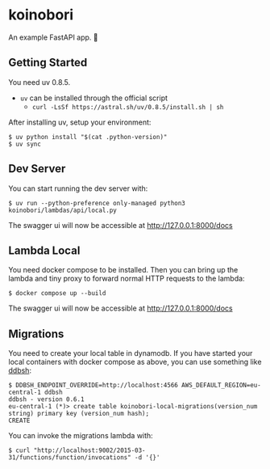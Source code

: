 # koinobori

An example FastAPI app. 🎏

## Getting Started

You need uv 0.8.5.

- `uv` can be installed through the official script
  - `curl -LsSf https://astral.sh/uv/0.8.5/install.sh | sh`

After installing uv, setup your environment:

    $ uv python install "$(cat .python-version)"
    $ uv sync

## Dev Server

You can start running the dev server with:

    $ uv run --python-preference only-managed python3 koinobori/lambdas/api/local.py

The swagger ui will now be accessible at http://127.0.0.1:8000/docs


## Lambda Local

You need docker compose to be installed. Then you can bring up the lambda and tiny proxy to forward normal HTTP requests to the lambda:

    $ docker compose up --build

The swagger ui will now be accessible at http://127.0.0.1:8000/docs

## Migrations

You need to create your local table in dynamodb. If you have started your local containers with docker compose as above, you can use something like [ddbsh](https://github.com/awslabs/dynamodb-shell):

    $ DDBSH_ENDPOINT_OVERRIDE=http://localhost:4566 AWS_DEFAULT_REGION=eu-central-1 ddbsh
    ddbsh - version 0.6.1
    eu-central-1 (*)> create table koinobori-local-migrations(version_num string) primary key (version_num hash);
    CREATE

You can invoke the migrations lambda with:

    $ curl "http://localhost:9002/2015-03-31/functions/function/invocations" -d '{}'
